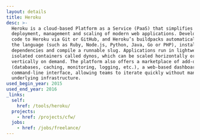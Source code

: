 ```yaml
---
layout: details
title: Heroku
desc: >-
  Heroku is a cloud-based Platform as a Service (PaaS) that simplifies the
  deployment, management and scaling of modern web applications. Developers push
  code to Heroku via Git or GitHub, and Heroku’s buildpacks automatically detect
  the language (such as Ruby, Node.js, Python, Java, Go or PHP), install
  dependencies and compile a runnable slug. Applications run in lightweight,
  isolated containers called dynos, which can be scaled horizontally or
  vertically on demand. The platform also offers a marketplace of add-ons
  (databases, caching, monitoring, logging, etc.), a web-based dashboard and a
  command-line interface, allowing teams to iterate quickly without managing
  underlying infrastructure.
used_begin_year: 2015
used_end_year: 2016
_links:
  self:
    href: /tools/heroku/
  projects:
    - href: /projects/cfw/
  jobs:
    - href: /jobs/freelance/
---
```

